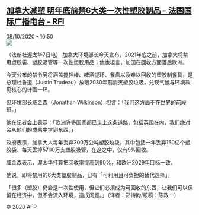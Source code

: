 <!--1602150896000-->
[加拿大减塑  明年底前禁6大类一次性塑胶制品 – 法国国际广播电台 - RFI](http://www.rfi.fr//cn/contenu/20201008-%E5%8A%A0%E6%8B%BF%E5%A4%A7%E5%87%8F%E5%A1%91-%E6%98%8E%E5%B9%B4%E5%BA%95%E5%89%8D%E7%A6%816%E5%A4%A7%E7%B1%BB%E4%B8%80%E6%AC%A1%E6%80%A7%E5%A1%91%E8%83%B6%E5%88%B6%E5%93%81)
------

<div>08/10/2020 - 10:50</div><img src="https://s.rfi.fr/media/display/22b6e45c-0945-11eb-8d9c-005056bff430/w:310/p:16x9/int0013b.201008165002.jpg"><div class="t-content__body u-clearfix"><p>（法新社渥太华7日电）    加拿大环境部长今天宣布，2021年底之前，加拿大将禁用塑胶袋、塑胶吸管等一次性塑胶用品；他也坦言，加国在回收方面落后欧洲。</p><p>    今天公布的禁令另将涵盖搅拌棒、啤酒提环、餐盘以及难以回收的塑胶制餐具，是总理杜鲁道（Justin Trudeau）放眼2030年前消灭塑胶垃圾，兑现气候与环境政见核心的计画一环。</p><p>    但环境部长威金森（Jonathan Wilkinson）坦言：「我们这方面不在世界的前段班。」</p><p>    他在记者会上表示：「欧洲许多国家都已走上这条道路，包括英国在内，我们绝对会从他们的成果中学到东西。」</p><p>    政府表示，加拿大人每年丢弃300万公吨塑胶垃圾，其中包括一年丢弃150亿个塑胶袋、每天丢掉5700万支塑胶吸管，在这之中，仅有9%回收。</p><p>    威金森表示，渥太华打算把回收率提高到90%，和欧洲2029年目标一致。</p><p>    他说，即将禁用的6大类塑胶制品，已有「可利用且可负担的替代选择」。</p><p>    「很多（塑胶）仍会是一次性使用，但它们必须成为可回收的东西，让我们可以保留在经济中，但不会流入环境，造成问题。」（译者：郑诗韵/核稿：陈政一）</p><p class="t-copyright">© 2020 AFP</p>        </div>
